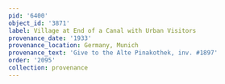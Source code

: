 ```yaml
---
pid: '6400'
object_id: '3871'
label: Village at End of a Canal with Urban Visitors
provenance_date: '1933'
provenance_location: Germany, Munich
provenance_text: 'Give to the Alte Pinakothek, inv. #1897'
order: '2095'
collection: provenance
---
```

